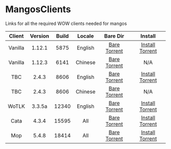 # MangosClients
Links for all the required WOW clients needed  for mangos

| Client | Version | Build | Locale | Bare Dir | Install
| :---: | :---: | :---: | :---: | :---: | :---: |
| Vanilla | 1.12.1 | 5875 | English |[Bare Torrent](Wow_1.12.1.5875_Vanilla.torrent) | [Install Torrent](Wow_1.12.1.5875_Vanilla_Install.torrent) |
| Vanilla | 1.12.3 | 6141 | Chinese |[Bare Torrent](Wow_1.12.3.6141_ZH_Vanilla.torrent) | N/A |
| TBC | 2.4.3 | 8606 | English |[Bare Torrent](Wow_2.4.3.8606_TBC.torrent) | [Install Torrent](Wow_2.4.3.8606_TBC_Install.torrent) |
| TBC | 2.4.3 | 8606 | Chinese |[Bare Torrent](wow_2.4.3.8606_ZH_TBC.torrent) | N/A |
| WoTLK | 3.3.5a | 12340 | English |[Bare Torrent](Wow_3.3.5a.12340_Wotlk.torrent) | [Install Torrent](Wow_3.3.5a.12340_Wotlk_Install.torrent) |
| Cata | 4.3.4 | 15595 | All |[Bare Torrent](Wow_4.3.4.15595_Cata.torrent) | [Install Torrent](Wow_4.3.4.15595_Cata_Install.torrent) |
| Mop | 5.4.8 | 18414 | All |[Bare Torrent](Wow_5.4.8.18414_Mop.torrent) | [Install Torrent](Wow_5.4.8.18414_Mop_Install.torrent) |
